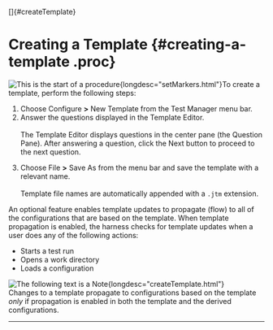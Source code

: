 
[]{#createTemplate}

# Creating a Template {#creating-a-template .proc}

![This is the start of a procedure](../../images/hg_proc.gif){longdesc="setMarkers.html"}To create a
template, perform the following steps:

1.  Choose Configure **\>** New Template from the Test Manager menu bar.
2.  Answer the questions displayed in the Template Editor.\
    \
    The Template Editor displays questions in the center pane (the Question Pane). After answering a
    question, click the Next button to proceed to the next question.

<!-- -->

3.  Choose File **\>** Save As from the menu bar and save the template with a relevant name.\
    \
    Template file names are automatically appended with a `.jtm` extension.

An optional feature enables template updates to propagate (flow) to all of the configurations that
are based on the template. When template propagation is enabled, the harness checks for template
updates when a user does any of the following actions:

-   Starts a test run
-   Opens a work directory
-   Loads a configuration

![The following text is a Note](../../images/hg_note.gif){longdesc="createTemplate.html"}\
Changes to a template propagate to configurations based on the template *only* if propagation is
enabled in both the template and the derived configurations.

----------------------------------------------------------------------------------------------------


